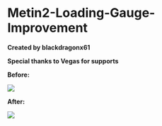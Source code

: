 # Metin2-Loading-Gauge-Improvement
**Created by blackdragonx61**

**Special thanks to Vegas for supports**

**Before:**

![](https://media.giphy.com/media/PlVICR3P5kqX8A7RFJ/giphy.gif)

**After:**

![](https://media.giphy.com/media/JsUuQ15CHt56jVYXgB/giphy.gif)

